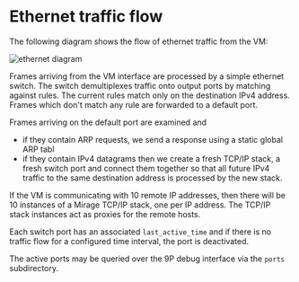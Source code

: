 # Ethernet traffic flow

The following diagram shows the flow of ethernet traffic from the VM:

![ethernet diagram](http://docker.github.io/vpnkit/ethernet.png)

Frames arriving from the VM interface are processed by a simple ethernet switch.
The switch demultiplexes traffic onto output ports by matching against rules.
The current rules match only on the destination IPv4 address. Frames which
don't match any rule are forwarded to a default port.

Frames arriving on the default port are examined and

- if they contain ARP requests, we send a response using a static global ARP
  tabl
- if they contain IPv4 datagrams then we create a fresh TCP/IP stack, a fresh
  switch port and connect them together so that all future IPv4 traffic to the
  same destination address is processed by the new stack.

If the VM is communicating with 10 remote IP addresses, then there will be 10
instances of a Mirage TCP/IP stack, one per IP address. The TCP/IP stack
instances act as proxies for the remote hosts.

Each switch port has an associated `last_active_time` and if there is no traffic
flow for a configured time interval, the port is deactivated.

The active ports may be queried over the 9P debug interface via the `ports`
subdirectory.
